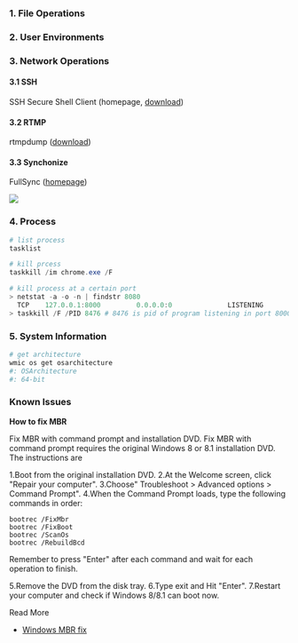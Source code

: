### 1. File Operations

### 2. User Environments

### 3. Network Operations

#### 3.1 SSH

SSH Secure Shell Client (homepage, [download](https://it.wm.edu/software/public/ssh/sshsecureshellclient-3.2.9.exe))

#### 3.2 RTMP

rtmpdump ([download](http://rtmpdump.mplayerhq.hu/download/))

#### 3.3 Synchonize

FullSync ([homepage](http://fullsync.sourceforge.net/index.php))

![](http://fullsync.sourceforge.net/screenshots/0.10.0/Profile_Details_dst.png)

### 4. Process

```powershell
# list process
tasklist

# kill prcess
taskkill /im chrome.exe /F

# kill process at a certain port
> netstat -a -o -n | findstr 8080
  TCP    127.0.0.1:8000         0.0.0.0:0              LISTENING       8476
> taskkill /F /PID 8476 # 8476 is pid of program listening in port 8000
```

### 5. System Information

```powershell
# get architecture
wmic os get osarchitecture
#: OSArchitecture
#: 64-bit
```

### Known Issues

**How to fix MBR**

Fix MBR with command prompt and installation DVD. Fix MBR with command prompt requires the original Windows 8 or 8.1 installation DVD. The instructions are

1.Boot from the original installation DVD.
2.At the Welcome screen, click "Repair your computer".
3.Choose" Troubleshoot > Advanced options > Command Prompt".
4.When the Command Prompt loads, type the following commands in order:

```
bootrec /FixMbr
bootrec /FixBoot
bootrec /ScanOs
bootrec /RebuildBcd
```

Remember to press "Enter" after each command and wait for each operation to finish.

5.Remove the DVD from the disk tray.
6.Type exit and Hit "Enter".
7.Restart your computer and check if Windows 8/8.1 can boot now.

Read More
* [Windows MBR fix](https://www.partitionwizard.com/partitionmagic/windows-8-mbr-fix.html)


